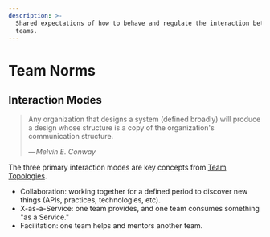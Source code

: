 ```yaml
---
description: >-
  Shared expectations of how to behave and regulate the interaction between
  teams.
---
```


# Team Norms

## Interaction Modes

> Any organization that designs a system (defined broadly) will produce a design whose structure is a copy of the organization's communication structure.
>
> — _Melvin E. Conway_

The three primary interaction modes are key concepts from [Team Topologies](https://teamtopologies.com/key-concepts).

* Collaboration: working together for a defined period to discover new things (APIs, practices, technologies, etc).
* X-as-a-Service: one team provides, and one team consumes something "as a Service."
* Facilitation: one team helps and mentors another team.
